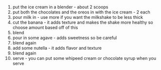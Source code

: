 1. put the ice cream in a blender - about 2 scoops
2. put both the chocolates and the oreos in with the ice cream - 2 each
3. pour milk in -  use more if you want the milkshake to be less thick
4. cut the banana - it adds texture and makes the shake more healthy so choose amount based off of this
5. blend
6. pour in some agave - adds sweetness so be careful
7. blend again
8. add some nutella - it adds flavor and texture
9. blend again
10. serve - you can put some whipeed cream or chocolate syrup when you serve